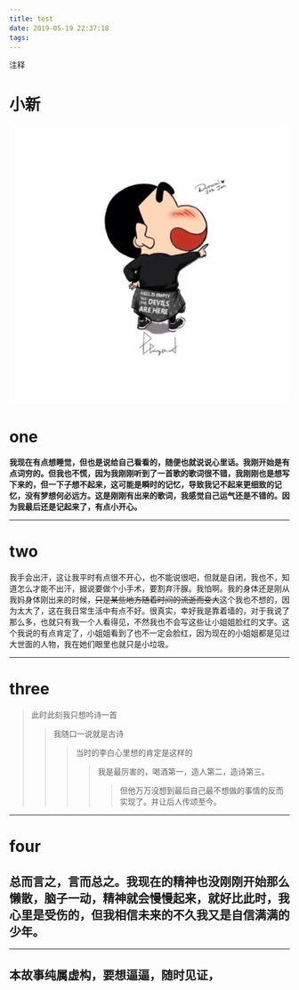 ```yaml
---
title: test
date: 2019-05-19 22:37:18
tags:
---
```

注释
<!--more-->

# 小新

![小新](test/a.jpg)
# one
**我现在有点想睡觉，但也是说给自己看看的，随便也就说说心里话。我刚开始是有点词穷的。但我也不慌，因为我刚刚听到了一首歌的歌词很不错，我刚刚也是想写下来的，但一下子想不起来，这可能是瞬时的记忆，导致我记不起来更细致的记忆，没有梦想何必远方。这是刚刚有出来的歌词，我感觉自己运气还是不错的。因为我最后还是记起来了，有点小开心。**

----
# two
我手会出汗，这让我平时有点很不开心，也不能说很吧，但就是自闭，我也不，知道怎么才能不出汗，据说要做个小手术，要割弃汗腺。我怕啊。我的身体还是刚从我妈身体刚出来的时候，~~只是某些地方随着时间的流逝而变大~~这个我也不想的，因为太大了，这在我日常生活中有点不好。很真实，幸好我是靠着墙的，对于我说了那么多，也就只有我一个人看得见，不然我也不会写这些让小姐姐脸红的文字。这个我说的有点肯定了，小姐姐看到了也不一定会脸红，因为现在的小姐姐都是见过大世面的人物，我在她们眼里也就只是小垃圾。

----
# three
> 此时此刻我只想吟诗一首
>> 我随口一说就是古诗
>>> 当时的李白心里想的肯定是这样的
>>>> 我是最厉害的，喝酒第一，造人第二，造诗第三。
>>>>> 但他万万没想到最后自己最不想做的事情的反而实现了。并让后人传颂至今。

----
# four
**总而言之，言而总之。我现在的精神也没刚刚开始那么懒散，脑子一动，精神就会慢慢起来，就好比此时，我心里是受伤的，但我相信未来的不久我又是自信满满的少年。**
----
----
**本故事纯属虚构，要想逼逼，随时见证，**
----


